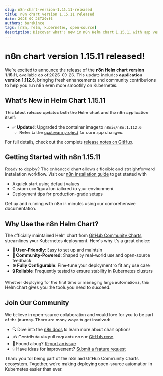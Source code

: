 ```yaml
---
slug: n8n-chart-version-1.15.11-released
title: n8n chart version 1.15.11 released
date: 2025-09-26T20:36
authors: burakince
tags: [n8n, helm, kubernetes, open-source]
description: Discover what's new in n8n Helm chart 1.15.11 with app version 1.112.6, featuring updates for smoother Kubernetes deployments and community-driven improvements.
---
```


# n8n chart version 1.15.11 released!

We’re excited to announce the release of the **n8n Helm chart version 1.15.11**, available as of 2025-09-26. This update includes **application version 1.112.6**, bringing fresh enhancements and community contributions to help you run n8n even more smoothly on Kubernetes.

## What’s New in Helm Chart 1.15.11

This latest release updates both the Helm chart and the n8n application itself:

- ✅ **Updated**: Upgraded the container image to `n8nio/n8n:1.112.6`  
  - Refer to the [upstream project](https://github.com/n8n-io/n8n) for core app changes.

For full details, check out the complete [release notes on GitHub](https://github.com/community-charts/helm-charts/releases/tag/n8n-1.15.11).

<!-- truncate -->

## Getting Started with n8n 1.15.11

Ready to deploy? The enhanced chart allows a flexible and straightforward installation workflow. Visit our [n8n installation guide](https://community-charts.github.io/docs/category/n8n) to get started with:

- A quick start using default values  
- Custom configuration tailored to your environment  
- Deployment tips for production-grade setups

Get up and running with n8n in minutes using our comprehensive documentation.

## Why Use the n8n Helm Chart?

The officially maintained Helm chart from [GitHub Community Charts](https://github.com/community-charts/helm-charts) streamlines your Kubernetes deployment. Here's why it's a great choice:

- 🚀 **User-Friendly**: Easy to set up and maintain  
- 🤝 **Community-Powered**: Shaped by real-world use and open-source feedback  
- ⚙️ **Fully Configurable**: Fine-tune your deployment to fit any use case  
- 🔒 **Reliable**: Frequently tested to ensure stability in Kubernetes clusters

Whether deploying for the first time or managing large automations, this Helm chart gives you the tools you need to succeed.

## Join Our Community

We believe in open-source collaboration and would love for you to be part of the journey. There are many ways to get involved:

- 🔍 Dive into the [n8n docs](https://community-charts.github.io/docs/category/n8n) to learn more about chart options  
- ✍️ Contribute via pull requests on our [GitHub repo](https://github.com/community-charts/helm-charts)  
- 🐞 Found a bug? [Report an issue](https://github.com/community-charts/helm-charts/issues)  
- 💡 Have ideas for improvement? [Submit a feature request](https://github.com/community-charts/helm-charts/issues/new)

Thank you for being part of the n8n and GitHub Community Charts ecosystem. Together, we’re making deploying open-source automation in Kubernetes easier than ever.